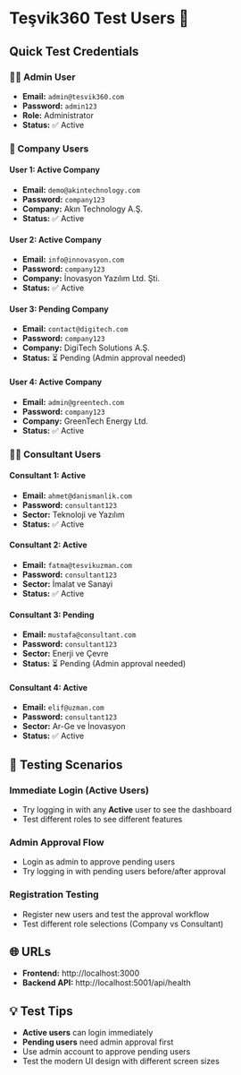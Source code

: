 # Teşvik360 Test Users 🧪

## Quick Test Credentials

### 👨‍💼 Admin User
- **Email:** `admin@tesvik360.com`
- **Password:** `admin123`
- **Role:** Administrator
- **Status:** ✅ Active

### 🏢 Company Users

#### User 1: Active Company
- **Email:** `demo@akintechnology.com`
- **Password:** `company123`
- **Company:** Akın Technology A.Ş.
- **Status:** ✅ Active

#### User 2: Active Company
- **Email:** `info@innovasyon.com`
- **Password:** `company123`
- **Company:** İnovasyon Yazılım Ltd. Şti.
- **Status:** ✅ Active

#### User 3: Pending Company
- **Email:** `contact@digitech.com`
- **Password:** `company123`
- **Company:** DigiTech Solutions A.Ş.
- **Status:** ⏳ Pending (Admin approval needed)

#### User 4: Active Company
- **Email:** `admin@greentech.com`
- **Password:** `company123`
- **Company:** GreenTech Energy Ltd.
- **Status:** ✅ Active

### 👨‍🏫 Consultant Users

#### Consultant 1: Active
- **Email:** `ahmet@danismanlik.com`
- **Password:** `consultant123`
- **Sector:** Teknoloji ve Yazılım
- **Status:** ✅ Active

#### Consultant 2: Active
- **Email:** `fatma@tesvikuzman.com`
- **Password:** `consultant123`
- **Sector:** İmalat ve Sanayi
- **Status:** ✅ Active

#### Consultant 3: Pending
- **Email:** `mustafa@consultant.com`
- **Password:** `consultant123`
- **Sector:** Enerji ve Çevre
- **Status:** ⏳ Pending (Admin approval needed)

#### Consultant 4: Active
- **Email:** `elif@uzman.com`
- **Password:** `consultant123`
- **Sector:** Ar-Ge ve İnovasyon
- **Status:** ✅ Active

## 🧪 Testing Scenarios

### Immediate Login (Active Users)
- Try logging in with any **Active** user to see the dashboard
- Test different roles to see different features

### Admin Approval Flow
- Login as admin to approve pending users
- Try logging in with pending users before/after approval

### Registration Testing
- Register new users and test the approval workflow
- Test different role selections (Company vs Consultant)

## 🌐 URLs
- **Frontend:** http://localhost:3000
- **Backend API:** http://localhost:5001/api/health

## 💡 Test Tips
- **Active users** can login immediately
- **Pending users** need admin approval first
- Use admin account to approve pending users
- Test the modern UI design with different screen sizes